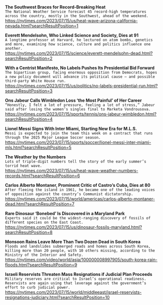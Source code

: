 **The Southwest Braces for Record-Breaking Heat**\
`The National Weather Service forecast 45 record-high temperatures across the country, mostly in the Southwest, ahead of the weekend.`\
https://nytimes.com/2023/07/15/us/heat-wave-arizona-california-nevada.html?searchResultPosition=1

**Everett Mendelsohn, Who Linked Science and Society, Dies at 91**\
`A longtime professor at Harvard, he lectured on atom bombs, genetics and more, examining how science, culture and politics influence one another.`\
https://nytimes.com/2023/07/15/science/everett-mendelsohn-dead.html?searchResultPosition=2

**With a Centrist Manifesto, No Labels Pushes Its Presidential Bid Forward**\
`The bipartisan group, facing enormous opposition from Democrats, hopes a new policy document will advance its political cause — and possible third-party White House run.`\
https://nytimes.com/2023/07/15/us/politics/no-labels-presidential-run.html?searchResultPosition=3

**Ons Jabeur Calls Wimbledon Loss ‘the Most Painful’ of Her Career**\
`“Honestly, I felt a lot of pressure, feeling a lot of stress,” Jabeur said after losing the women’s singles final to Marketa Vondrousova.`\
https://nytimes.com/2023/07/15/sports/tennis/ons-jabeur-wimbledon.html?searchResultPosition=4

**Lionel Messi Signs With Inter Miami, Starting New Era for M.L.S.**\
`Messi is expected to join the team this week on a contract that runs through the 2025 Major League Soccer season.`\
https://nytimes.com/2023/07/15/sports/soccer/lionel-messi-inter-miami-mls.html?searchResultPosition=5

**The Weather by the Numbers**\
`Lots of triple-digit numbers tell the story of the early summer’s torrid heat wave.`\
https://nytimes.com/2023/07/15/us/heat-wave-weather-numbers-records.html?searchResultPosition=6

**Carlos Alberto Montaner, Prominent Critic of Castro’s Cuba, Dies at 80**\
`After fleeing the island in 1961, he became one of the leading voices of opposition against the country’s Communist dictatorship.`\
https://nytimes.com/2023/07/15/world/americas/carlos-alberto-montaner-dead.html?searchResultPosition=7

**Rare Dinosaur ‘Bonebed’ Is Discovered in a Maryland Park**\
`Experts said it could be the widest-ranging discovery of fossils of different species on the East Coast.`\
https://nytimes.com/2023/07/15/us/dinosaur-fossils-maryland.html?searchResultPosition=8

**Monsoon Rains Leave More Than Two Dozen Dead in South Korea**\
`Floods and landslides submerged roads and homes across South Korea, killing more than 20 people, with 10 others missing, according to the Ministry of the Interior and Safety.`\
https://nytimes.com/video/world/asia/100000008997905/south-korea-rain-floods.html?searchResultPosition=9

**Israeli Reservists Threaten Mass Resignations if Judicial Plan Proceeds**\
`Military reserves are critical to Israel’s operational readiness. Reservists are again using that leverage against the government’s effort to curb judicial power.`\
https://nytimes.com/2023/07/15/world/middleeast/israel-reservists-resignations-judiciary.html?searchResultPosition=10

